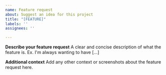 ```yaml
---
name: Feature request
about: Suggest an idea for this project
title: "[FEATURE]"
labels: ''
assignees: ''

---
```


**Describe your feature request**
A clear and concise description of what the feature is. Ex. I'm always wanting to have [...]


**Additional context**
Add any other context or screenshots about the feature request here.
